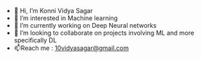 - 👋 Hi, I’m Konni Vidya Sagar
- 👀 I’m interested in Machine learning
- 🌱 I’m currently working on Deep Neural networks
- 💞️ I’m looking to collaborate on projects involving ML and more specifically DL
- 📫Reach me : 10vidyasagar@gmail.com

<!---
sagar-harry/sagar-harry is a ✨ special ✨ repository because its `README.md` (this file) appears on your GitHub profile.
You can click the Preview link to take a look at your changes.
--->
